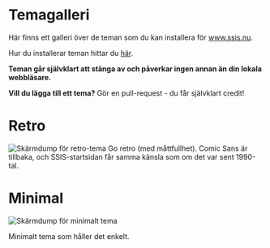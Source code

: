 # Temagalleri

Här finns ett galleri över de teman som du kan installera för www.ssis.nu. 

Hur du installerar teman hittar du [här](https://git.ssis.nu/20alse/ssis.nu-css-teman/-/blob/master/README.md).

**Teman går självklart att stänga av och påverkar ingen annan än din lokala webbläsare.**

**Vill du lägga till ett tema?** Gör en pull-request - du får självklart credit!

# Retro

![Skärmdump för retro-tema](https://git.ssis.nu/20alse/ssis.nu-css-teman/-/raw/master/screenshots/ssis_retro_theme.png)
Go retro (med måttfullhet). Comic Sans är tillbaka, och SSIS-startsidan får samma känsla som om det var sent 1990-tal.

# Minimal

![Skärmdump för minimalt tema](https://git.ssis.nu/20alse/ssis.nu-css-teman/-/raw/master/screenshots/ssis_minimal_theme.png)

Minimalt tema som håller det enkelt.


